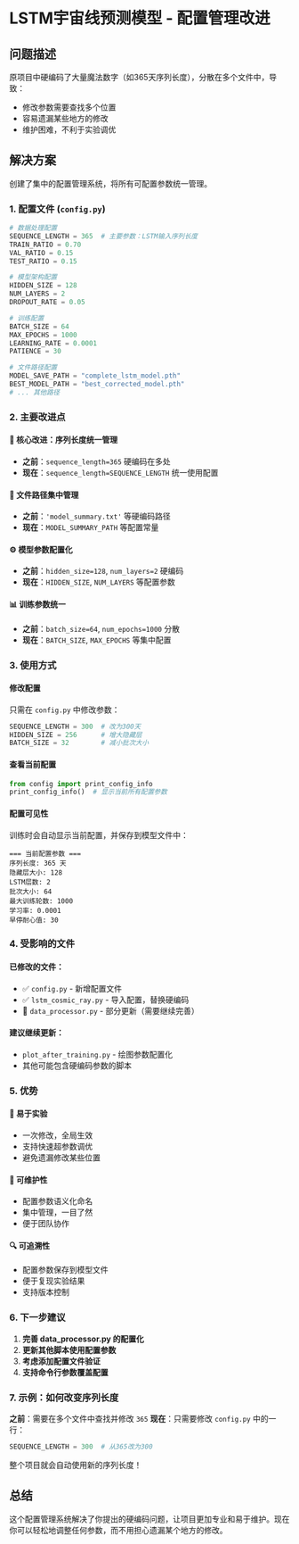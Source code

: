 # LSTM宇宙线预测模型 - 配置管理改进

## 问题描述
原项目中硬编码了大量魔法数字（如365天序列长度），分散在多个文件中，导致：
- 修改参数需要查找多个位置
- 容易遗漏某些地方的修改
- 维护困难，不利于实验调优

## 解决方案
创建了集中的配置管理系统，将所有可配置参数统一管理。

### 1. 配置文件 (`config.py`)
```python
# 数据处理配置
SEQUENCE_LENGTH = 365  # 主要参数：LSTM输入序列长度
TRAIN_RATIO = 0.70
VAL_RATIO = 0.15
TEST_RATIO = 0.15

# 模型架构配置
HIDDEN_SIZE = 128
NUM_LAYERS = 2
DROPOUT_RATE = 0.05

# 训练配置
BATCH_SIZE = 64
MAX_EPOCHS = 1000
LEARNING_RATE = 0.0001
PATIENCE = 30

# 文件路径配置
MODEL_SAVE_PATH = "complete_lstm_model.pth"
BEST_MODEL_PATH = "best_corrected_model.pth"
# ... 其他路径
```

### 2. 主要改进点

#### 🎯 **核心改进：序列长度统一管理**
- **之前**：`sequence_length=365` 硬编码在多处
- **现在**：`sequence_length=SEQUENCE_LENGTH` 统一使用配置

#### 📁 **文件路径集中管理**
- **之前**：`'model_summary.txt'` 等硬编码路径
- **现在**：`MODEL_SUMMARY_PATH` 等配置常量

#### ⚙️ **模型参数配置化**
- **之前**：`hidden_size=128`, `num_layers=2` 硬编码
- **现在**：`HIDDEN_SIZE`, `NUM_LAYERS` 等配置参数

#### 📊 **训练参数统一**
- **之前**：`batch_size=64`, `num_epochs=1000` 分散
- **现在**：`BATCH_SIZE`, `MAX_EPOCHS` 等集中配置

### 3. 使用方式

#### 修改配置
只需在 `config.py` 中修改参数：
```python
SEQUENCE_LENGTH = 300  # 改为300天
HIDDEN_SIZE = 256      # 增大隐藏层
BATCH_SIZE = 32        # 减小批次大小
```

#### 查看当前配置
```python
from config import print_config_info
print_config_info()  # 显示当前所有配置参数
```

#### 配置可见性
训练时会自动显示当前配置，并保存到模型文件中：
```
=== 当前配置参数 ===
序列长度: 365 天
隐藏层大小: 128
LSTM层数: 2
批次大小: 64
最大训练轮数: 1000
学习率: 0.0001
早停耐心值: 30
```

### 4. 受影响的文件

#### 已修改的文件：
- ✅ `config.py` - 新增配置文件
- ✅ `lstm_cosmic_ray.py` - 导入配置，替换硬编码
- 🔄 `data_processor.py` - 部分更新（需要继续完善）

#### 建议继续更新：
- `plot_after_training.py` - 绘图参数配置化
- 其他可能包含硬编码参数的脚本

### 5. 优势

#### 🚀 **易于实验**
- 一次修改，全局生效
- 支持快速超参数调优
- 避免遗漏修改某些位置

#### 📝 **可维护性**
- 配置参数语义化命名
- 集中管理，一目了然
- 便于团队协作

#### 🔍 **可追溯性**
- 配置参数保存到模型文件
- 便于复现实验结果
- 支持版本控制

### 6. 下一步建议

1. **完善 data_processor.py 的配置化**
2. **更新其他脚本使用配置参数**
3. **考虑添加配置文件验证**
4. **支持命令行参数覆盖配置**

### 7. 示例：如何改变序列长度

**之前**：需要在多个文件中查找并修改 `365`
**现在**：只需要修改 `config.py` 中的一行：
```python
SEQUENCE_LENGTH = 300  # 从365改为300
```

整个项目就会自动使用新的序列长度！

## 总结
这个配置管理系统解决了你提出的硬编码问题，让项目更加专业和易于维护。现在你可以轻松地调整任何参数，而不用担心遗漏某个地方的修改。